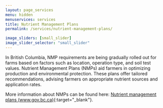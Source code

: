 ```yaml
---
layout: page_services
menu: hidden
menuservices: services
title: Nutrient Management Plans
permalink: /services/nutrient-management-plans/

image_sliders: [small_slider]
image_slider_selector: "small_slider"
---
```

In British Columbia, NMP requirements are being gradually rolled out for farms based on factors such as location, operation type, and soil test values.
Nutrient Management Plans (NMPs) aid farmers in optimizing production and environmental protection. These plans offer tailored recommendations, advising farmers on appropriate nutrient sources and application rates.

More information about NMPs can be found here: [Nutrient management plans
 (www.gov.bc.ca)](https://www2.gov.bc.ca/gov/content/industry/agriculture-seafood/agricultural-land-and-environment/soil-nutrients/nutrient-management/nutrient-management-plans){:target="_blank"}.
